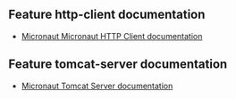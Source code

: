 ## Feature http-client documentation

- [Micronaut Micronaut HTTP Client documentation](https://docs.micronaut.io/latest/guide/index.html#httpClient)

## Feature tomcat-server documentation

- [Micronaut Tomcat Server documentation](https://micronaut-projects.github.io/micronaut-servlet/1.0.x/guide/index.html#tomcat)

